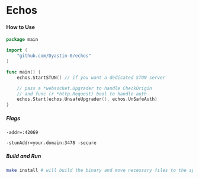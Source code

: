 # Echos

#### How to Use

```go
package main

import (
	"github.com/Dyastin-0/echos"
)

func main() {
	echos.StartSTUN() // if you want a dedicated STUN server

    // pass a *websocket.Upgrader to handle CheckOrigin
    // and func (r *http.Request) bool to handle auth 
	echos.Start(echos.UnsafeUpgrader(), echos.UnSafeAuth)
}
```

##### Flags

```
-addr=:42069
```

```
-stunAddr=your.domain:3478 -secure
```

##### Build and Run

```bash
make install # will build the binary and move necessary files to the specified path
```
